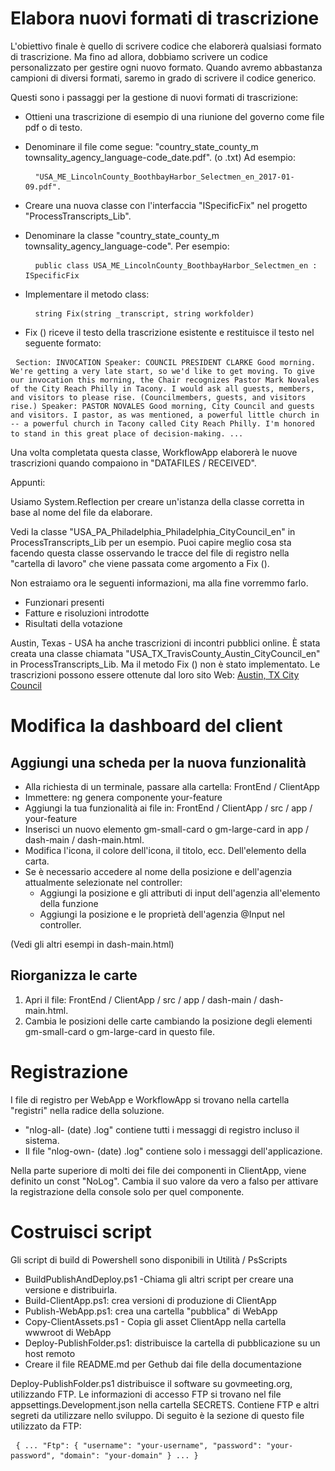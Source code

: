 <h1> Elabora nuovi formati di trascrizione </h1>
<p> L&#39;obiettivo finale è quello di scrivere codice che elaborerà qualsiasi formato di trascrizione. Ma fino ad allora, dobbiamo scrivere un codice personalizzato per gestire ogni nuovo formato. Quando avremo abbastanza campioni di diversi formati, saremo in grado di scrivere il codice generico. </p>

<p> Questi sono i passaggi per la gestione di nuovi formati di trascrizione: </p>

<ul>
<li>
<p> Ottieni una trascrizione di esempio di una riunione del governo come file pdf o di testo. </p>
</li>
<li>
<p> Denominare il file come segue: "country_state_county_m townsality_agency_language-code_date.pdf". (o .txt) Ad esempio: </p>
<pre> <code> "USA_ME_LincolnCounty_BoothbayHarbor_Selectmen_en_2017-01-09.pdf".</code> </pre></li>
<li>
<p> Creare una nuova classe con l&#39;interfaccia "ISpecificFix" nel progetto "ProcessTranscripts_Lib". </p>
</li>
<li>
<p> Denominare la classe "country_state_county_m townsality_agency_language-code". Per esempio: </p>
<pre> <code> public class USA_ME_LincolnCounty_BoothbayHarbor_Selectmen_en : ISpecificFix</code> </pre></li>
<li>
<p> Implementare il metodo class: </p>
<pre> <code> string Fix(string _transcript, string workfolder)</code> </pre></li>
<li>
<p> Fix () riceve il testo della trascrizione esistente e restituisce il testo nel seguente formato: </p>
</li>
</ul><pre> <code>Section: INVOCATION Speaker: COUNCIL PRESIDENT CLARKE Good morning. We&#39;re getting a very late start, so we&#39;d like to get moving. To give our invocation this morning, the Chair recognizes Pastor Mark Novales of the City Reach Philly in Tacony. I would ask all guests, members, and visitors to please rise. (Councilmembers, guests, and visitors rise.) Speaker: PASTOR NOVALES Good morning, City Council and guests and visitors. I pastor, as was mentioned, a powerful little church in -- a powerful church in Tacony called City Reach Philly. I&#39;m honored to stand in this great place of decision-making. ...</code> </pre>
<p> Una volta completata questa classe, WorkflowApp elaborerà le nuove trascrizioni quando compaiono in "DATAFILES / RECEIVED". </p>

<p> Appunti: </p>

<p> Usiamo System.Reflection per creare un&#39;istanza della classe corretta in base al nome del file da elaborare. </p>

<p> Vedi la classe "USA_PA_Philadelphia_Philadelphia_CityCouncil_en" in ProcessTranscripts_Lib per un esempio. Puoi capire meglio cosa sta facendo questa classe osservando le tracce del file di registro nella "cartella di lavoro" che viene passata come argomento a Fix (). </p>

<p> Non estraiamo ora le seguenti informazioni, ma alla fine vorremmo farlo. </p>

<ul>
<li> Funzionari presenti </li>
<li> Fatture e risoluzioni introdotte </li>
<li> Risultati della votazione </li>
</ul>
<p> Austin, Texas - USA ha anche trascrizioni di incontri pubblici online. È stata creata una classe chiamata "USA_TX_TravisCounty_Austin_CityCouncil_en" in ProcessTranscripts_Lib. Ma il metodo Fix () non è stato implementato. Le trascrizioni possono essere ottenute dal loro sito Web: <a href="https://www.austintexas.gov/department/city-council/council/council_meeting_info_center.htm">Austin, TX City Council</a> </p>
<h1> Modifica la dashboard del client </h1><h2> Aggiungi una scheda per la nuova funzionalità </h2>
<ul>
<li> Alla richiesta di un terminale, passare alla cartella: FrontEnd / ClientApp </li>
<li> Immettere: ng genera componente your-feature </li>
<li> Aggiungi la tua funzionalità ai file in: FrontEnd / ClientApp / src / app / your-feature </li>
<li> Inserisci un nuovo elemento gm-small-card o gm-large-card in app / dash-main / dash-main.html. </li>
<li> Modifica l&#39;icona, il colore dell&#39;icona, il titolo, ecc. Dell&#39;elemento della carta. </li>
<li> Se è necessario accedere al nome della posizione e dell&#39;agenzia attualmente selezionate nel controller: 
<ul>
<li> Aggiungi la posizione e gli attributi di input dell&#39;agenzia all&#39;elemento della funzione </li>
<li> Aggiungi la posizione e le proprietà dell&#39;agenzia @Input nel controller. </li>
</ul></li>
</ul>
<p> (Vedi gli altri esempi in dash-main.html) </p>
<h2> Riorganizza le carte </h2><ol>
<li> Apri il file: FrontEnd / ClientApp / src / app / dash-main / dash-main.html. </li>
<li> Cambia le posizioni delle carte cambiando la posizione degli elementi gm-small-card o gm-large-card in questo file. </li></ol><h1> Registrazione </h1>
<p> I file di registro per WebApp e WorkflowApp si trovano nella cartella "registri" nella radice della soluzione. </p>

<ul>
<li> "nlog-all- (date) .log" contiene tutti i messaggi di registro incluso il sistema. </li>
<li> Il file "nlog-own- (date) .log" contiene solo i messaggi dell&#39;applicazione. </li>
</ul>
<p> Nella parte superiore di molti dei file dei componenti in ClientApp, viene definito un const "NoLog". Cambia il suo valore da vero a falso per attivare la registrazione della console solo per quel componente. </p>
<h1> Costruisci script </h1>
<p> Gli script di build di Powershell sono disponibili in Utilità / PsScripts </p>

<ul>
<li> BuildPublishAndDeploy.ps1 -Chiama gli altri script per creare una versione e distribuirla. </li>
<li> Build-ClientApp.ps1: crea versioni di produzione di ClientApp </li>
<li> Publish-WebApp.ps1: crea una cartella "pubblica" di WebApp </li>
<li> Copy-ClientAssets.ps1 - Copia gli asset ClientApp nella cartella wwwroot di WebApp </li>
<li> Deploy-PublishFolder.ps1: distribuisce la cartella di pubblicazione su un host remoto </li>
<li> Creare il file README.md per Gethub dai file della documentazione </li>
</ul>
<p> Deploy-PublishFolder.ps1 distribuisce il software su govmeeting.org, utilizzando FTP. Le informazioni di accesso FTP si trovano nel file appsettings.Development.json nella cartella SECRETS. Contiene FTP e altri segreti da utilizzare nello sviluppo. Di seguito è la sezione di questo file utilizzato da FTP: </p>
<pre> <code>{ ... "Ftp": { "username": "your-username", "password": "your-password", "domain": "your-domain" } ... }</code> </pre>
